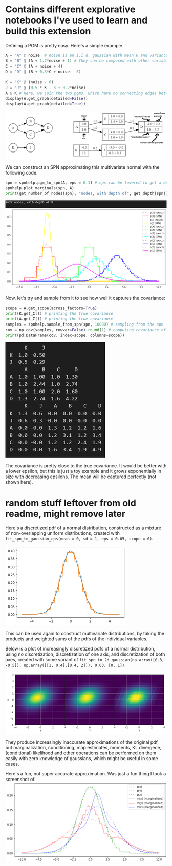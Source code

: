 # Contains different explorative notebooks I've used to learn and build this extension

Defining a PGM is pretty easy. Here's a simple example. 

```python	
A = "A" @ noise  # noise is an i.i.d. gaussian with mean 0 and variance 1. The @ operator assigns a name to the variable.
B = "B" @ (A + 1.2*noise + 1) # They can be composed with other variables, and more noise can be added.
C = "C" @ (A + noise + 4)
D = "D" @ (B + 0.3*C + noise - 5)

K = "K" @ (noise - 6)
J = "J" @ (0.5 * K - 3 + 0.2*noise)
A & K # Here, we join the two pgms, which have no connecting edges between them.
display(A.get_graph(detailed=False))
display(A.get_graph(detailed=True))
```

![alt text](pgm%20graph.png)

We can construct an SPN approximating this multivariate normal with the following code.

```python
spn = spnhelp.pgm_to_spn(A, eps = 0.1) # eps can be lowered to get a better approximation
spnhelp.plot_marginals(spn, A)
print(get_number_of_nodes(spn), "nodes, with depth of", get_depth(spn))
```

![alt text](marginals.png)

Now, let's try and sample from it to see how well it captures the covariance:

```python	
scope = A.get_scope(across_factors=True)
print(K.get_Σ()) # printing the true covariance 
print(A.get_Σ()) # printing the true covariance
samples = spnhelp.sample_from_spn(spn, 10000) # sampling from the spn
cov = np.cov(samples, rowvar=False).round(1) # computing covariance of the samples
print(pd.DataFrame(cov, index=scope, columns=scope))
```

![alt text](covariance_sampled.png)

The covariance is pretty close to the true covariance. It would be better with a lower epsilon, but this is just a toy example and it grows exponentially in size with decreasing epsilons. The mean will be captured perfectly (not shown here).







# random stuff leftover from old readme, might remove later


Here's a discretized pdf of a normal distribution, constructed as a mixture of non-overlapping uniform distributions, created with `fit_spn_to_gaussian_eps(mean = 0, sd = 1, eps = 0.05, scope = 0)`.

![alt text](iterative%20subdivision.png)

This can be used again to construct multivariate distributions, by taking the products and weighted sums of the pdfs of the individual variables.

Below is a plot of increasingly discretized pdfs of a normal distribution, using no discretization, discretization of one axis, and discretization of both axes, created with some variant of `fit_spn_to_2d_gaussian(np.array([0.3, -0.5]), np.array([[1, 0.4],[0.4, 2]]), 0.03, [0, 1])`.

![alt text](increasingly%20discretized%20pdf.png)

They produce increasingly inaccurate approximations of the original pdf, but marginalization, conditioning, map estimates, moments, KL divergece, (conditional) likelihood and other operations can be performed on them easily with zero knowledge of gaussians, which might be useful in some cases.

Here's a fun, not super accurate approximation. Was just a fun thing I took a screenshot of.
![alt text](cursed_marginals.png)

